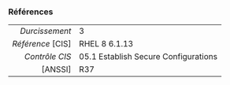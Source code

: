 ### Références

|                 |    |
|----------------:|:---|
|   *Durcissement*| 3 |
|*Référence* [CIS]| RHEL 8 6.1.13 |
|   *Contrôle CIS*| 05.1 Establish Secure Configurations |
|          [ANSSI]| R37 |
